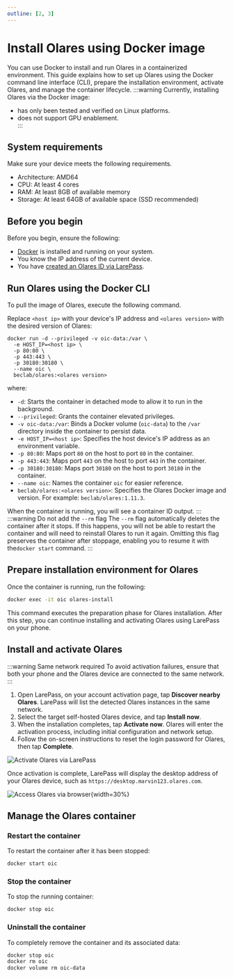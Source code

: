 ```yaml
---
outline: [2, 3]
---
```

# Install Olares using Docker image

You can use Docker to install and run Olares in a containerized environment. This guide explains how to set up Olares using the Docker command line interface (CLI), prepare the installation environment, activate Olares, and manage the container lifecycle.
:::warning
Currently, installing Olares via the Docker image:
- has only been tested and verified on Linux platforms.
- does not support GPU enablement.  
:::
## System requirements
Make sure your device meets the following requirements.

- Architecture: AMD64
- CPU: At least 4 cores
- RAM: At least 8GB of available memory
- Storage: At least 64GB of available space (SSD recommended)

## Before you begin
Before you begin, ensure the following:

- [Docker](https://www.docker.com/) is installed and running on your system.
- You know the IP address of the current device.
- You have [created an Olares ID via LarePass](create-olares-id.md).

## Run Olares using the Docker CLI

To pull the image of Olares, execute the following command.

Replace `<host ip>` with your device's IP address and `<olares version>` with the desired version of Olares:
```bash{2,7}
docker run -d --privileged -v oic-data:/var \
  -e HOST_IP=<host ip> \
  -p 80:80 \
  -p 443:443 \
  -p 30180:30180 \
  --name oic \
  beclab/olares:<olares version>
```
where:
- `-d`: Starts the container in detached mode to allow it to run in the background.
- `--privileged`: Grants the container elevated privileges.
- `-v oic-data:/var`: Binds a Docker volume (`oic-data`) to the `/var` directory inside the container to persist data.
- `-e HOST_IP=<host ip>`: Specifies the host device's IP address as an environment variable.
- `-p 80:80`: Maps port `80` on the host to port `80` in the container.
- `-p 443:443`: Maps port `443` on the host to port `443` in the container.
- `-p 30180:30180`: Maps port `30180` on the host to port `30180` in the container.
- `--name oic`: Names the container `oic` for easier reference.
- `beclab/olares:<olares version>`: Specifies the Olares Docker image and version. For example: `beclab/olares:1.11.3`.

When the container is running, you will see a container ID output.
:::
:::warning Do not add the `--rm` flag
The `--rm` flag automatically deletes the container after it stops. If this happens, you will not be able to restart the container and will need to reinstall Olares to run it again. Omitting this flag preserves the container after stoppage, enabling you to resume it with the`docker start` command.
:::

## Prepare installation environment for Olares
Once the container is running, run the following:
```bash
docker exec -it oic olares-install
```
This command executes the preparation phase for Olares installation. After this step, you can continue installing and activating Olares using LarePass on your phone.
## Install and activate Olares

:::warning Same network required
To avoid activation failures, ensure that both your phone and the Olares device are connected to the same network.
:::

1. Open LarePass, on your account activation page, tap **Discover nearby Olares**.  LarePass will list the detected Olares instances in the same network.
2. Select the target self-hosted Olares device, and tap **Install now**.
3. When the installation completes, tap **Activate now**. Olares will enter the activation process, including initial configuration and network setup.
4. Follow the on-screen instructions to reset the login password for Olares, then tap **Complete**.

![Activate Olares via LarePass](/images/manual/get-started/activate-olares-mdns.png#bordered)

Once activation is complete, LarePass will display the desktop address of your Olares device, such as `https://desktop.marvin123.olares.com`.

![Access Olares via browser](/images/manual/get-started/access-olares-via-browser.png#bordered){width=30%}

<!--@include: ./log-in-to-olares.md-->

## Manage the Olares container
### Restart the container
To restart the container after it has been stopped:
```bash
docker start oic
```

### Stop the container
To stop the running container:
```bash
docker stop oic
```

### Uninstall the container
To completely remove the container and its associated data:
```bash
docker stop oic
docker rm oic
docker volume rm oic-data
```

<!--@include: ./reusables.md{35,39}-->
